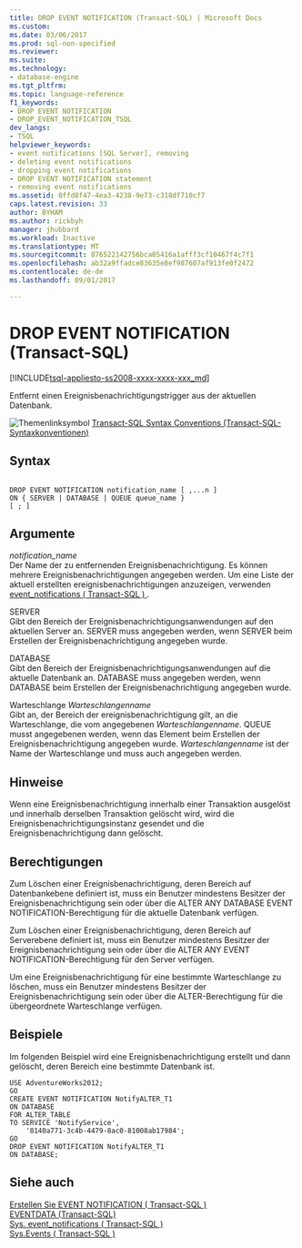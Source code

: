 ```yaml
---
title: DROP EVENT NOTIFICATION (Transact-SQL) | Microsoft Docs
ms.custom: 
ms.date: 03/06/2017
ms.prod: sql-non-specified
ms.reviewer: 
ms.suite: 
ms.technology:
- database-engine
ms.tgt_pltfrm: 
ms.topic: language-reference
f1_keywords:
- DROP EVENT NOTIFICATION
- DROP_EVENT_NOTIFICATION_TSQL
dev_langs:
- TSQL
helpviewer_keywords:
- event notifications [SQL Server], removing
- deleting event notifications
- dropping event notifications
- DROP EVENT NOTIFICATION statement
- removing event notifications
ms.assetid: 0ffd8f47-4ea3-4238-9e73-c318df710cf7
caps.latest.revision: 33
author: BYHAM
ms.author: rickbyh
manager: jhubbard
ms.workload: Inactive
ms.translationtype: MT
ms.sourcegitcommit: 876522142756bca05416a1afff3cf10467f4c7f1
ms.openlocfilehash: ab32a9ffadce83635e8ef987607af913fe0f2472
ms.contentlocale: de-de
ms.lasthandoff: 09/01/2017

---
```

# <a name="drop-event-notification-transact-sql"></a>DROP EVENT NOTIFICATION (Transact-SQL)
[!INCLUDE[tsql-appliesto-ss2008-xxxx-xxxx-xxx_md](../../includes/tsql-appliesto-ss2008-xxxx-xxxx-xxx-md.md)]

  Entfernt einen Ereignisbenachrichtigungstrigger aus der aktuellen Datenbank.  
  
 ![Themenlinksymbol](../../database-engine/configure-windows/media/topic-link.gif "Topic link icon") [Transact-SQL Syntax Conventions (Transact-SQL-Syntaxkonventionen)](../../t-sql/language-elements/transact-sql-syntax-conventions-transact-sql.md)  
  
## <a name="syntax"></a>Syntax  
  
```  
  
DROP EVENT NOTIFICATION notification_name [ ,...n ]  
ON { SERVER | DATABASE | QUEUE queue_name }  
[ ; ]  
```  
  
## <a name="arguments"></a>Argumente  
 *notification_name*  
 Der Name der zu entfernenden Ereignisbenachrichtigung. Es können mehrere Ereignisbenachrichtigungen angegeben werden. Um eine Liste der aktuell erstellten ereignisbenachrichtigungen anzuzeigen, verwenden [event_notifications &#40; Transact-SQL &#41; ](../../relational-databases/system-catalog-views/sys-event-notifications-transact-sql.md).  
  
 SERVER  
 Gibt den Bereich der Ereignisbenachrichtigungsanwendungen auf den aktuellen Server an. SERVER muss angegeben werden, wenn SERVER beim Erstellen der Ereignisbenachrichtigung angegeben wurde.  
  
 DATABASE  
 Gibt den Bereich der Ereignisbenachrichtigungsanwendungen auf die aktuelle Datenbank an. DATABASE muss angegeben werden, wenn DATABASE beim Erstellen der Ereignisbenachrichtigung angegeben wurde.  
  
 Warteschlange *Warteschlangenname*  
 Gibt an, der Bereich der ereignisbenachrichtigung gilt, an die Warteschlange, die vom angegebenen *Warteschlangenname*. QUEUE musst angegebenen werden, wenn das Element beim Erstellen der Ereignisbenachrichtigung angegeben wurde. *Warteschlangenname* ist der Name der Warteschlange und muss auch angegeben werden.  
  
## <a name="remarks"></a>Hinweise  
 Wenn eine Ereignisbenachrichtigung innerhalb einer Transaktion ausgelöst und innerhalb derselben Transaktion gelöscht wird, wird die Ereignisbenachrichtigungsinstanz gesendet und die Ereignisbenachrichtigung dann gelöscht.  
  
## <a name="permissions"></a>Berechtigungen  
 Zum Löschen einer Ereignisbenachrichtigung, deren Bereich auf Datenbankebene definiert ist, muss ein Benutzer mindestens Besitzer der Ereignisbenachrichtigung sein oder über die ALTER ANY DATABASE EVENT NOTIFICATION-Berechtigung für die aktuelle Datenbank verfügen.  
  
 Zum Löschen einer Ereignisbenachrichtigung, deren Bereich auf Serverebene definiert ist, muss ein Benutzer mindestens Besitzer der Ereignisbenachrichtigung sein oder über die ALTER ANY EVENT NOTIFICATION-Berechtigung für den Server verfügen.  
  
 Um eine Ereignisbenachrichtigung für eine bestimmte Warteschlange zu löschen, muss ein Benutzer mindestens Besitzer der Ereignisbenachrichtigung sein oder über die ALTER-Berechtigung für die übergeordnete Warteschlange verfügen.  
  
## <a name="examples"></a>Beispiele  
 Im folgenden Beispiel wird eine Ereignisbenachrichtigung erstellt und dann gelöscht, deren Bereich eine bestimmte Datenbank ist.  
  
```tsql  
USE AdventureWorks2012;  
GO  
CREATE EVENT NOTIFICATION NotifyALTER_T1  
ON DATABASE  
FOR ALTER_TABLE  
TO SERVICE 'NotifyService',  
    '8140a771-3c4b-4479-8ac0-81008ab17984';  
GO  
DROP EVENT NOTIFICATION NotifyALTER_T1  
ON DATABASE;  
```  
  
## <a name="see-also"></a>Siehe auch  
 [Erstellen Sie EVENT NOTIFICATION &#40; Transact-SQL &#41;](../../t-sql/statements/create-event-notification-transact-sql.md)   
 [EVENTDATA &#40;Transact-SQL&#41;](../../t-sql/functions/eventdata-transact-sql.md)   
 [Sys. event_notifications &#40; Transact-SQL &#41;](../../relational-databases/system-catalog-views/sys-event-notifications-transact-sql.md)   
 [Sys.Events &#40; Transact-SQL &#41;](../../relational-databases/system-catalog-views/sys-events-transact-sql.md)  
  
  

